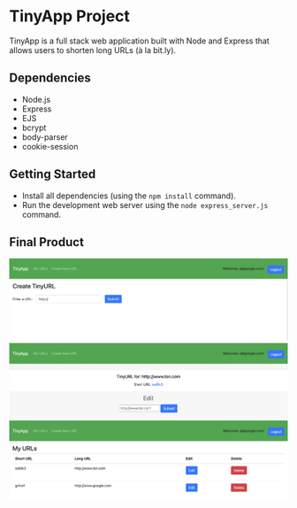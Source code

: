 # TinyApp Project

TinyApp is a full stack web application built with Node and Express that allows users to shorten long URLs (à la bit.ly).


## Dependencies

- Node.js
- Express
- EJS
- bcrypt
- body-parser
- cookie-session


## Getting Started

- Install all dependencies (using the `npm install` command).
- Run the development web server using the `node express_server.js` command.


## Final Product

!["Creat URLs Page"](https://github.com/Alastair5/tinyapp/blob/main/images/CreatURLsPage.png)
!["Edit URLs Page"](https://github.com/Alastair5/tinyapp/blob/main/images/EditURLsPage.png)
!["My URLs Page"](https://github.com/Alastair5/tinyapp/blob/main/images/MyURLsPage.png)